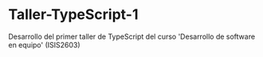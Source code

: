 # Taller-TypeScript-1

Desarrollo del primer taller de TypeScript del curso 'Desarrollo de software en equipo' (ISIS2603)
